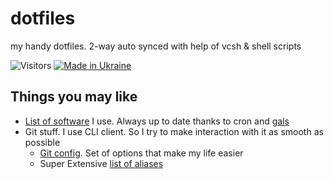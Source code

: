 # dotfiles
my handy dotfiles. 2-way auto synced with help of vcsh &amp; shell scripts

![Visitors](https://api.visitorbadge.io/api/visitors?path=https%3A%2F%2Fgithub.com%2FZuBB%2Fdotfiles&label=Page%20Views&countColor=%23dce775&style=flat&labelStyle=none) [![Made in Ukraine](https://img.shields.io/badge/made_in-ukraine-ffd700.svg?labelColor=0057b7)](https://stand-with-ukraine.pp.ua)

## Things you may like
* [List of software](https://github.com/ZuBB/dotfiles/tree/master/.local/share/gals/arches/arm64/oses/darwin/hosts/my-precious/current) I use. Always up to date thanks to cron and [gals](https://github.com/ZuBB/gals)
* Git stuff. I use CLI client. So I try to make interaction with it as smooth as possible
  * [Git config](https://github.com/ZuBB/dotfiles/blob/master/.config/git/config). Set of options that make my life easier
  * Super Extensive [list of aliases](https://github.com/ZuBB/dotfiles/blob/master/.config/git/aliases)

